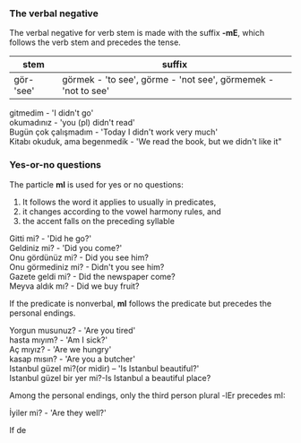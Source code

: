 ### The verbal negative 


The verbal negative for verb stem is made with the suffix **-mE**, which follows the verb stem and precedes the tense. 

stem|suffix
------|------
gör- 'see' | görmek - 'to see', görme - 'not see', görmemek - 'not to see'

gitmedim - 'I didn't go' </br>
okumadınız - 'you (pl) didn't read' </br>
Bugün çok çalışmadım - 'Today I didn't work very much' </br>
Kitabı okuduk, ama begenmedik - 'We read the book, but we didn't like it" 


### Yes-or-no questions 

The particle **mI** is used for yes or no questions: 

1) It follows the word it applies to usually in predicates,
2) it changes according to the vowel harmony rules, and
3) the accent falls on the preceding syllable 

Gitti mi? - 'Did he go?'<br/>
Geldiniz mi? - 'Did you come?' <br/>
Onu gördünüz mi? - Did you see him? <br/>
Onu görmediniz mi? - Didn't you see him? <br/>
Gazete geldi mi? - Did the newspaper come? <br/>
Meyva aldık mı? - Did we buy fruit?


If the predicate is nonverbal, **mI** follows the predicate but precedes the personal endings. 

Yorgun musunuz? - 'Are you tired' <br/>
hasta mıyım? - 'Am I sick?' <br/>
Aç mıyız? - 'Are we hungry' <br/>
kasap mısın? - 'Are you a butcher' <br/> 
Istanbul güzel mi?(or midir) – 'Is Istanbul beautiful?' <br/>
Istanbul güzel bir yer mi?-Is Istanbul a beautiful place? <br/>


Among the personal endings, only the third person plural -lEr precedes mI: 

İyiler mi? - 'Are they well?'

If de









